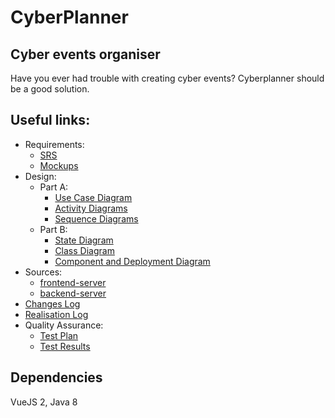 # CyberPlanner
## Cyber events organiser
Have you ever had trouble with creating cyber events? Cyberplanner should be a good solution.

## Useful links:
* Requirements:
   * [SRS]()  
   * [Mockups]()  
* Design:
   * Part A:
      * [Use Case Diagram]()
      * [Activity Diagrams]()
      * [Sequence Diagrams]()
   * Part B:  
      * [State Diagram]()
      * [Class Diagram]()  
      * [Component and Deployment Diagram]()  
* Sources:
  * [frontend-server]()
  * [backend-server]()  
* [Сhanges Log]()
* [Realisation Log]()  
* Quality Assurance:
  * [Test Plan]()  
  * [Test Results]()
## Dependencies
VueJS 2, Java 8 
